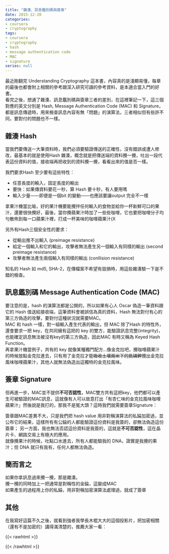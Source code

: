 ```yaml
---
title: "雜湊、訊息鑑別碼與簽章"
date: 2015-12-20
categories:
- coursera
- cryptography
tags:
- coursera
- cryptography
- hash
- message authentication code
- MAC
- signature
series: null
---
```


最近剛翻完 Understanding Cryptography 這本書，內容真的是淺顯易懂，每章的最後也都會附上相關的參考跟深入研究可讀的參考資料，是本適合當入門的好書。  
看完之後，想通了雜湊、訊息鑑別碼與簽章三者的差別，在這裡筆記一下，這三個對應的英文分別是 Hash, Message Authentication Code (MAC) 和 Signature，都是訊息傳遞時，用來檢查訊息內容有無「問題」的演算法，三者相似但有些許不同，要對付的問題也不一樣。  
<!--more-->

## 雜湊 Hash

當我們要傳送一大筆資料時，我們必須要驗證傳送的正確性，沒有錯誤或遭人修改，最基本的就是使用Hash 雜湊，概念就是把傳送端的資料攪一攪，吐出一段代表這份資料的值，接收端再把收到的資料攪一攪，看看出來的值是否一樣。  

我們要求Hash 至少要有這些特性：  

* 任意長度的輸入，固定長度的輸出  
* 要快：如果傳資料要花一秒，算 Hash 要十秒，有人要用嗎  
* 輸入少量——即便是一個bit 的變動——也應該要讓output 完全不一樣  

拿果汁機當比喻，好的果汁機要能攪拌任何輸入的食物並給你一杯新鮮可口的果汁，還要很快攪好，最後，當你攪蘋果汁時加了一些些咖哩，它也要把咖哩分子均勻散佈到每一口蘋果汁裡，打成一杯美味的咖哩蘋果汁(X  

另外有Hash三個安全性的要求：  

* 從輸出推不出輸入 (preimage resistance)  
* 給定一個輸入和它的輸出，攻擊者無法產生另一個輸入有同樣的輸出 (second preimage resistance)  
* 攻擊者無法產生兩個輸入有同樣的輸出 (conllision resistance)  

知名的 Hash 如 md5, SHA-2，在傳檔案不希望有毀損時，用這些雜湊驗一下是不錯的檢查。  

## 訊息鑑別碼 Message Authentication Code (MAC)
要注意的是，hash 的演算法都是公開的，所以如果有心人 Oscar 偽造一筆資料跟它的 Hash 值送給接收端，這筆資料會被誤信為真的資料，Hash 無法對付有心的第三方偽造的攻擊，要對付這種狀況就需要MAC。  
MAC 和 hash 一樣，對一組輸入產生代表的輸出，但 MAC 除了Hash 的特性外，還會要求一把 key，在共同擁有這把的 key 的雙方，能驗證訊息完整(integrity)，也能確定訊息無法被沒有key的第三方偽造，因此MAC 有時又稱為 Keyed Hash Function。  
再拿果汁機當例子，共有的 key 就像某種獨門配方…像金克拉吧，攪咖哩蘋果汁的時候放點金克拉進去，只有用了金克拉才能~~吸收土壤兩米下的氮磷鉀~~攪出金克拉風味咖哩蘋果汁，其他人就無法偽造出這獨特的金克拉風味。  

## 簽章 Signature

但再進一步，MAC並不提供**不可否認性**，MAC雙方共有這把key，他們都可以產生可被驗證的MAC訊息，這就像有人可以故意打出「有杏仁味的金克拉風味咖哩蘋果汁」然後說是我打的，那我不是冤大頭？這時我們就需要簽章Signature：  

簽章跟MAC差異不大，只是我們把 hash value 用非對稱演算法的私錀加密過，並公布它的結果，這樣所有有公錀的人都能驗證這份資料是我簽的，卻無法偽造這份簽章；
另一方面，我也無法否認這份資料是我簽的，這就是**不可否認性**，這在晶片卡、網路交易上有極大的應用。  
就像攪果汁的時候，吐點口水進去，所有人都能驗我的 DNA，證實是我攪的果汁；但 DNA 就只有我有，任何人都無法偽造。  

## 簡而言之  

如果你拿訊息過來攪一攪，那是雜湊。  
攪一攪的同時加上一把通常是對稱性的金錀，這變成MAC  
如果產生的過程用上你的私錀，用非對稱加密演算法處理過，就成了簽章  

## 其他

在我寫好這篇不久之後，就看到強者我學長木棍大大的這個投影片，把加密相關（還有不是加密的）講得滿清楚的，推薦大家一看：  

{{< rawhtml >}}
<script async class="speakerdeck-embed" data-id="01a35d86ffb44cffbc7e6498b2a0d1d1" data-ratio="1.33333333333333" src="//speakerdeck.com/assets/embed.js"></script>
{{< /rawhtml >}}
